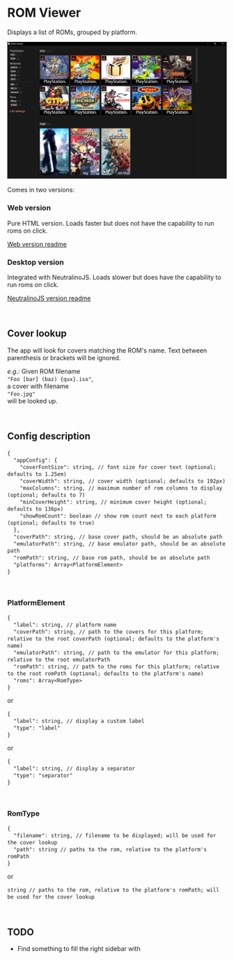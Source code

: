 # ROM Viewer

Displays a list of ROMs, grouped by platform.

![preview](preview.png)

Comes in two versions:

### Web version

Pure HTML version.
Loads faster but does not have the capability to run roms on click.

[Web version readme](/web-version/README.md)

### Desktop version

Integrated with NeutralinoJS.
Loads slower but does have the capability to run roms on click.

[NeutralinoJS version readme](/src/README.md)

<br>

## Cover lookup

The app will look for covers matching the ROM's name. Text between parenthesis or brackets will be ignored.

_e.g.:_
Given ROM filename  
`"Foo [bar] (baz) {qux}.iso"`,  
a cover with filename  
`"Foo.jpg"`  
will be looked up.

<br>

## Config description

```
{
  "appConfig": {
    "coverFontSize": string, // font size for cover text (optional; defaults to 1.25em)
    "coverWidth": string, // cover width (optional; defaults to 192px)
    "maxColumns": string, // maximum number of rom columns to display (optional; defaults to 7)
    "minCoverHeight": string, // minimum cover height (optional; defaults to 136px)
    "showRomCount": boolean // show rom count next to each platform (optional; defaults to true)
  },
  "coverPath": string, // base cover path, should be an absolute path
  "emulatorPath": string, // base emulator path, should be an absolute path
  "romPath": string, // base rom path, should be an absolute path
  "platforms": Array<PlatformElement>
}
```

<br>

### PlatformElement

```
{
  "label": string, // platform name
  "coverPath": string, // path to the covers for this platform; relative to the root coverPath (optional; defaults to the platform's name)
  "emulatorPath": string, // path to the emulator for this platform; relative to the root emulatorPath
  "romPath": string, // path to the roms for this platform; relative to the root romPath (optional; defaults to the platform's name)
  "roms": Array<RomType>
}
```

or

```
{
  "label": string, // display a custom label
  "type": "label"
}
```

or

```
{
  "label": string, // display a separator
  "type": "separator"
}
```

<br>

### RomType

```
{
  "filename": string, // filename to be displayed; will be used for the cover lookup
  "path": string // paths to the rom, relative to the platform's romPath
}
```

or

```
string // paths to the rom, relative to the platform's romPath; will be used for the cover lookup
```

<br>

## TODO

- Find something to fill the right sidebar with
